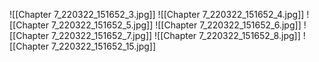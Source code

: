 ![[Chapter 7_220322_151652_3.jpg]]
![[Chapter 7_220322_151652_4.jpg]]
![[Chapter 7_220322_151652_5.jpg]]
![[Chapter 7_220322_151652_6.jpg]]
![[Chapter 7_220322_151652_7.jpg]]
![[Chapter 7_220322_151652_8.jpg]]
![[Chapter 7_220322_151652_15.jpg]]
